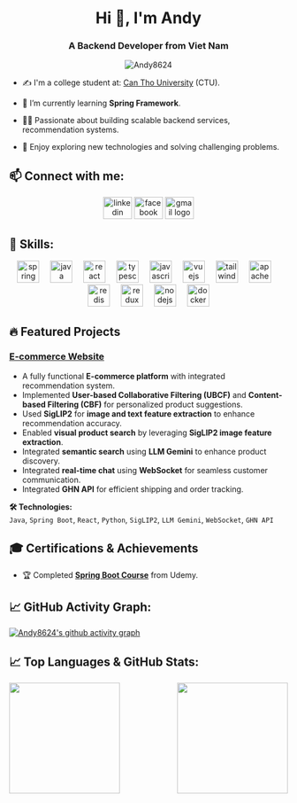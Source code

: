 <h1 align="center">Hi 👋, I'm Andy</h1>
<h3 align="center">A Backend Developer from Viet Nam </h3>
<p align="center"> <img src="https://komarev.com/ghpvc/?username=Andy8624" alt="Andy8624" /> </p>

- ✍ I'm a college student at: [Can Tho University](https://www.ctu.edu.vn/) (CTU).

- 🌱 I’m currently learning **Spring Framework**.

- 👨‍💻 Passionate about building scalable backend services, recommendation systems.

- 🚀 Enjoy exploring new technologies and solving challenging problems.

## 📫 Connect with me:
<div align="center">
  <img src="https://raw.githubusercontent.com/maurodesouza/profile-readme-generator/master/src/assets/icons/social/linkedin/default.svg" width="52" height="40" alt="linkedin logo"  />
  <img src="https://raw.githubusercontent.com/maurodesouza/profile-readme-generator/master/src/assets/icons/social/facebook/default.svg" width="52" height="40" alt="facebook logo"  />
  <img src="https://raw.githubusercontent.com/maurodesouza/profile-readme-generator/master/src/assets/icons/social/gmail/default.svg" width="52" height="40" alt="gmail logo"  />
</div>


## 🚀 Skills:

<div align="center">
  <img src="https://cdn.jsdelivr.net/gh/devicons/devicon/icons/spring/spring-original.svg" height="40" alt="spring logo"  />
  <img width="12" />
  <img src="https://cdn.jsdelivr.net/gh/devicons/devicon/icons/java/java-original.svg" height="40" alt="java logo"  />
  <img width="12" />
  <img src="https://cdn.jsdelivr.net/gh/devicons/devicon/icons/react/react-original.svg" height="40" alt="react logo"  />
  <img width="12" />
  <img src="https://cdn.jsdelivr.net/gh/devicons/devicon/icons/typescript/typescript-original.svg" height="40" alt="typescript logo"  />
  <img width="12" />
  <img src="https://cdn.jsdelivr.net/gh/devicons/devicon/icons/javascript/javascript-original.svg" height="40" alt="javascript logo"  />
  <img width="12" />
  <img src="https://cdn.simpleicons.org/vuedotjs/4FC08D" height="40" alt="vuejs logo"  />
  <img width="12" />
  <img src="https://cdn.jsdelivr.net/gh/devicons/devicon/icons/tailwindcss/tailwindcss-original-wordmark.svg" height="40" alt="tailwindcss logo"  />
  <img width="12" />
  <img src="https://skillicons.dev/icons?i=kafka" height="40" alt="apachekafka logo"  />
  <img width="12" />
  <img src="https://cdn.jsdelivr.net/gh/devicons/devicon/icons/redis/redis-original.svg" height="40" alt="redis logo"  />
  <img width="12" />
  <img src="https://cdn.jsdelivr.net/gh/devicons/devicon/icons/redux/redux-original.svg" height="40" alt="redux logo"  />
  <img width="12" />
  <img src="https://cdn.jsdelivr.net/gh/devicons/devicon/icons/nodejs/nodejs-original.svg" height="40" alt="nodejs logo"  />
  <img width="12" />
  <img src="https://cdn.jsdelivr.net/gh/devicons/devicon/icons/docker/docker-original.svg" height="40" alt="docker logo"  />
</div>



## 🔥 Featured Projects

### [E-commerce Website](#)
- A fully functional **E-commerce platform** with integrated recommendation system.  
- Implemented **User-based Collaborative Filtering (UBCF)** and **Content-based Filtering (CBF)** for personalized product suggestions.  
- Used **SigLIP2** for **image and text feature extraction** to enhance recommendation accuracy.  
- Enabled **visual product search** by leveraging **SigLIP2 image feature extraction**.  
- Integrated **semantic search** using **LLM Gemini** to enhance product discovery.  
- Integrated **real-time chat** using **WebSocket** for seamless customer communication.  
- Integrated **GHN API** for efficient shipping and order tracking.  

**🛠 Technologies:**  
`Java`, `Spring Boot`, `React`, `Python`, `SigLIP2`, `LLM Gemini`, `WebSocket`, `GHN API`




## 🎓 Certifications & Achievements
- 🏆 Completed [**Spring Boot Course**](https://www.udemy.com/course/spring-springboot-jpa-hibernate-zero-to-master/) from Udemy.


## 📈 GitHub Activity Graph:

[![Andy8624's github activity graph](https://github-readme-activity-graph.vercel.app/graph?username=Andy8624&theme=react-dark)](https://github.com/Andy8624/github-readme-activity-graph)

## 📈 Top Languages & GitHub Stats:

<div style="display: flex; justify-content: space-between; align-items: center; max-width: 100%;">
  <img src="https://github-readme-stats.vercel.app/api/top-langs/?username=Andy8624&layout=compact&theme=tokyonight&langs_count=6" style="height: 200px; object-fit: contain;">
  <img src="https://github-readme-stats.vercel.app/api?username=Andy8624&show_icons=true&theme=tokyonight&include_all_commits=true&count_private=true" style="height: 200px; object-fit: contain;">
</div>